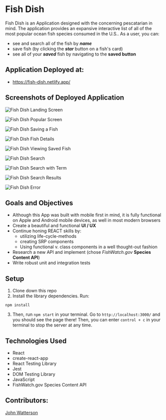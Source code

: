 # Fish Dish
Fish Dish is an Application designed with the concerning pescatarian in mind. The application provides an expansive interactive list of all of the most popular ocean fish species consumed in the U.S.. As a user, you can:
- see and search all of the fish by ___name___
- save fish (by clicking the ___star___ button on a fish's card)
- see all of your ___saved___ fish by navigating to the __saved button__

## Application Deployed at:
- https://fish-dish.netlify.app/

## Screenshots of Deployed Application
![Fish Dish Landing Screen](https://user-images.githubusercontent.com/49289426/84216374-890ea780-aa86-11ea-926c-7ee12c217c9e.png)

![Fish Dish Popular Screen](https://user-images.githubusercontent.com/49289426/84216409-a9d6fd00-aa86-11ea-87bb-d841e09c7d58.png)

![Fish Dish Saving a Fish](https://user-images.githubusercontent.com/49289426/84216433-c2471780-aa86-11ea-8e73-0ea16403ae1c.png)

![Fish Dish Fish Details](https://user-images.githubusercontent.com/49289426/84216494-ec98d500-aa86-11ea-8c62-e9a1ab38a2f8.png)

![Fish Dish Viewing Saved Fish](https://user-images.githubusercontent.com/49289426/84216523-076b4980-aa87-11ea-8534-708e91dd2233.png)

![Fish Dish Search](https://user-images.githubusercontent.com/49289426/84216545-1ce07380-aa87-11ea-9a21-7e40ef6709be.png)

![Fish Dish Search with Term](https://user-images.githubusercontent.com/49289426/84216578-2ec21680-aa87-11ea-97b0-1cbe9557574c.png)

![Fish Dish Search Results](https://user-images.githubusercontent.com/49289426/84216605-400b2300-aa87-11ea-877e-6ad4079f63bc.png)

![Fish Dish Error](https://user-images.githubusercontent.com/49289426/84216623-53b68980-aa87-11ea-9de1-46ce5bedf2b3.png)

## Goals and Objectives
- Although this App was built with mobile first in mind, it is fully functional on Apple and Android mobile devices, as well in most modern browsers
- Create a beautiful and functional __UI / UX__
- Continue honing REACT skills by:
  - utilizing life-cycle-methods
  - creating SRP components
  - Using functional v. class components in a well thought-out fashion
- Research a new API and implement (chose _FishWatch.gov_ __Species Content API__)
- Write robust unit and integration tests

## Setup

1. Clone down this repo
2. Install the library dependencies. Run:
```
npm install
```
3. Then, run `npm start` in your terminal. Go to `http://localhost:3000/` and you should see the page there! Then, you can enter `control + c` in your terminal to stop the server at any time.

## Technologies Used
- React
- create-react-app
- React Testing Library
- Jest
- DOM Testing Library
- JavaScript
- FishWatch.gov Species Content API

## Contributors:

[John Watterson](https://github.com/infamouskeyduster)
